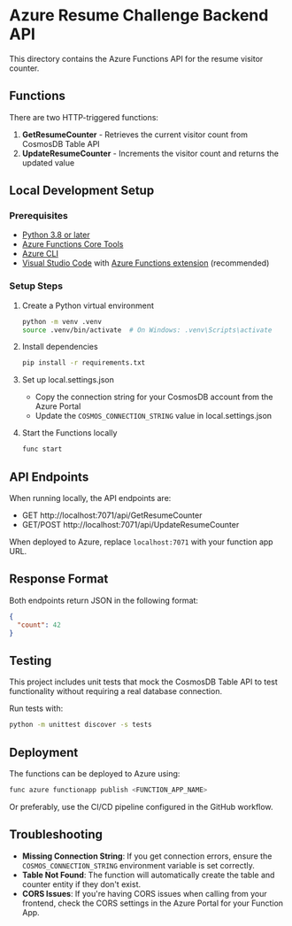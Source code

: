 # Azure Resume Challenge  Backend API

This directory contains the Azure Functions API for the resume visitor counter.

## Functions

There are two HTTP-triggered functions:

1. **GetResumeCounter** - Retrieves the current visitor count from CosmosDB Table API
2. **UpdateResumeCounter** - Increments the visitor count and returns the updated value

## Local Development Setup

### Prerequisites

- [Python 3.8 or later](https://www.python.org/downloads/)
- [Azure Functions Core Tools](https://docs.microsoft.com/en-us/azure/azure-functions/functions-run-local)
- [Azure CLI](https://docs.microsoft.com/en-us/cli/azure/install-azure-cli)
- [Visual Studio Code](https://code.visualstudio.com/) with [Azure Functions extension](https://marketplace.visualstudio.com/items?itemName=ms-azuretools.vscode-azurefunctions) (recommended)

### Setup Steps

1. Create a Python virtual environment
   ```bash
   python -m venv .venv
   source .venv/bin/activate  # On Windows: .venv\Scripts\activate
   ```

2. Install dependencies
   ```bash
   pip install -r requirements.txt
   ```

3. Set up local.settings.json
   - Copy the connection string for your CosmosDB account from the Azure Portal
   - Update the `COSMOS_CONNECTION_STRING` value in local.settings.json

4. Start the Functions locally
   ```bash
   func start
   ```

## API Endpoints

When running locally, the API endpoints are:

- GET http://localhost:7071/api/GetResumeCounter
- GET/POST http://localhost:7071/api/UpdateResumeCounter

When deployed to Azure, replace `localhost:7071` with your function app URL.

## Response Format

Both endpoints return JSON in the following format:

```json
{
  "count": 42
}
```

## Testing

This project includes unit tests that mock the CosmosDB Table API to test functionality without requiring a real database connection.

Run tests with:

```bash
python -m unittest discover -s tests
```

## Deployment

The functions can be deployed to Azure using:

```bash
func azure functionapp publish <FUNCTION_APP_NAME>
```

Or preferably, use the CI/CD pipeline configured in the GitHub workflow.

## Troubleshooting

- **Missing Connection String**: If you get connection errors, ensure the `COSMOS_CONNECTION_STRING` environment variable is set correctly.
- **Table Not Found**: The function will automatically create the table and counter entity if they don't exist.
- **CORS Issues**: If you're having CORS issues when calling from your frontend, check the CORS settings in the Azure Portal for your Function App.
